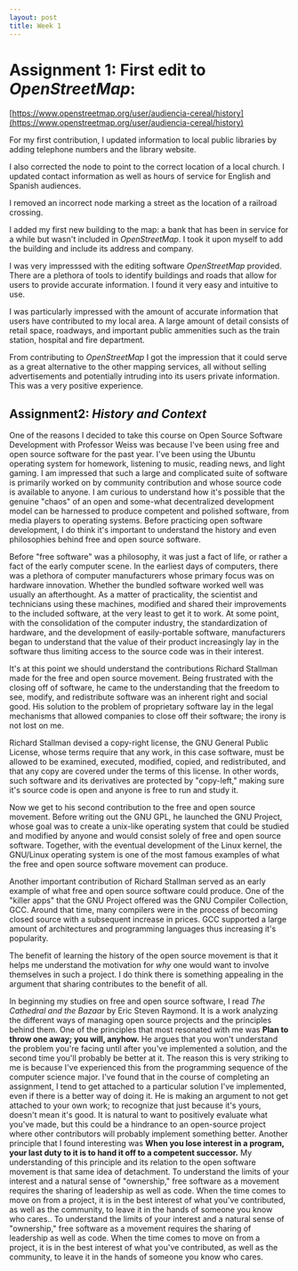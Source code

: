 ```yaml
---
layout: post
title: Week 1
---
```



# Assignment 1: First edit to *OpenStreetMap*:

[https://www.openstreetmap.org/user/audiencia-cereal/history](https://www.openstreetmap.org/user/audiencia-cereal/history)

For my first contribution, I updated information to local public libraries by adding telephone numbers and the library website.

I also corrected the node to point to the correct location of a local church. I updated contact information as well as hours of service for English and Spanish audiences.

I removed an incorrect node marking a street as the location of a railroad crossing.

I added my first new building to the map: a bank that has been in service for a while but wasn't included in *OpenStreetMap*. I took it upon myself to add the building and include its address and company.

I was very impresssed with the editing software *OpenStreetMap* provided. There are a plethora of tools to identify buildings and roads that allow for users to provide accurate information. I found it very easy and intuitive to use.

I was particularly impressed with the amount of accurate information that users have contributed to my local area. A large amount of detail consists of retail space, roadways, and important public ammenities such as the train station, hospital and fire department.

From contributing to *OpenStreetMap* I got the impression that it could serve as a great alternative to the other mapping services, all without selling advertisements and potentially intruding into its users private information. This was a very positive experience.

## Assignment2: *History and Context*

  One of the reasons I decided to take this course on Open Source Software Development with Professor Weiss was because I've been using free and open source software for the past year. I've been using the Ubuntu operating system for homework, listening to music, reading news, and light gaming. I am impressed that such a large and complicated suite of software is primarily worked on by community contribution and whose source code is available to anyone. I am curious to understand how it's possible that the genuine "chaos" of an open and some-what decentralized development model can be harnessed to produce competent and polished software, from media players to operating systems.
Before practicing open software development, I do think it's important to understand the history and even philosophies behind free and open source software.

  Before "free software" was a philosophy, it was just a fact of life, or rather a fact of the early computer scene. In the earliest days of computers, there was a plethora of computer manufacturers whose primary focus was on hardware innovation. Whether the bundled software worked well was usually an afterthought. As a matter of practicality, the scientist and technicians using these machines, modified and shared their improvements to the included software, at the very least to get  it to work. At some point, with the consolidation of the computer industry, the standardization of hardware, and the development of easily-portable software, manufacturers began to understand that the value of their product increasingly lay in the software thus limiting access to the source code was in their interest.

  It's at this point we should understand the contributions Richard Stallman made for the free and open source movement. Being frustrated with the closing off of software, he came to the understanding that the freedom to see, modify, and redistribute software was an inherent right and social good. His solution to the problem of proprietary software lay in the legal mechanisms that allowed companies to close off their software; the irony is not lost on me. 

  Richard Stallman devised a copy-right license, the GNU General Public License, whose terms require that any work, in this case software, must be allowed to be examined, executed, modified, copied, and redistributed, and that any copy are covered under the terms of this license. In other words, such software and its derivatives are protected by "copy-left," making sure it's source code is open and anyone is free to run and study it. 

  Now we get to his second contribution to the free and open source movement. Before writing out the GNU GPL, he launched the GNU Project, whose goal was to create a unix-like operating system that could be studied and modified by anyone and would consist solely of free and open source software. Together, with the eventual development of the Linux kernel, the GNU/Linux operating system is one of the most famous examples of what the free and open source software movement can produce.

  Another important contribution of Richard Stallman served as an early example of what free and open source software could produce. One of the "killer apps" that the GNU Project offered was the GNU Compiler Collection, GCC. Around that time, many compilers were in the process of becoming closed source with a subsequent increase in prices. GCC supported a large amount of architectures and programming languages thus increasing it's popularity.

  The benefit of learning the history of the open source movement is that it helps me understand the motivation for *why* one would want to involve themselves in such a project. I do think there is something appealing in the argument that sharing contributes to the benefit of all.

  In beginning my studies on free and open source software, I read *The Cathedral and the Bazaar* by Eric Steven Raymond. It is a work analyzing the different ways of managing open source projects and the principles behind them. One of the principles that most resonated with me was **Plan to throw one away; you will, anyhow.** He argues that you won't understand the problem you're facing until after you've implemented a solution, and the second time you'll probably be better at it. The reason this is very striking to me is because I've experienced this from the programming sequence of the computer science major. I've found that in the course of completing an assignment, I tend to get attached to a particular solution I've implemented, even if there is a better way of doing it. He is making an argument to not get attached to your own work; to recognize that just because it's yours, doesn't mean it's good. It is natural to want to positively evaluate what you've made, but this could be a hindrance to an open-source project where other contributors will probably implement something better. 
  Another principle that I found interesting was **When you lose interest in a program, your last duty to it is to hand it off to a competent successor.** My understanding of this principle and its relation to the open software movement is that same idea of detachment. To understand the limits of your interest and a natural sense of "ownership," free software as a movement requires the sharing of leadership as well as code. When the time comes to move on from a project, it is in the best interest of what you've contributed, as well as the community, to leave it in the hands of someone you know who cares.. To understand the limits of your interest and a natural sense of "ownership," free software as a movement requires the sharing of leadership as well as code. When the time comes to move on from a project, it is in the best interest of what you've contributed, as well as the community, to leave it in the hands of someone you know who cares.
